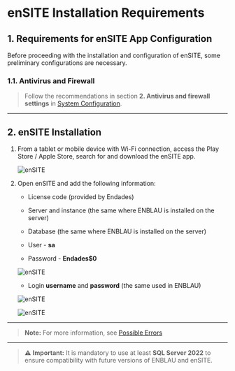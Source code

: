 # enSITE Installation Requirements

## 1. Requirements for enSITE App Configuration

Before proceeding with the installation and configuration of enSITE, some preliminary configurations are necessary.

### 1.1. Antivirus and Firewall

> Follow the recommendations in section **2. Antivirus and firewall settings** in [System Configuration](Configuracion_Sistema.md).

---

## 2. enSITE Installation

1. From a tablet or mobile device with Wi-Fi connection, access the Play Store / Apple Store, search for and download the enSITE app.

    ![enSITE](/docs/images/Instal_config/ensite.jpg)

2. Open enSITE and add the following information:

    - License code (provided by Endades)

    - Server and instance (the same where ENBLAU is installed on the server)

    - Database (the same where ENBLAU is installed on the server)

    - User - **sa**

    - Password - **Endades$0**

    ![enSITE](/docs/images/Instal_config/ensite1.jpg)

   - Login **username** and **password** (the same used in ENBLAU)

    ![enSITE](/docs/images/Instal_config/ensite2.jpg)

    ![enSITE](/docs/images/Instal_config/ensite3.jpg)

---

> **Note:** For more information, see [Possible Errors](Posibles_Errores.md/#14-error-de-conexion-al-servidor-desde-ensite)

---

> ⚠️ **Important:** It is mandatory to use at least **SQL Server 2022** to ensure compatibility with future versions of ENBLAU and enSITE.
